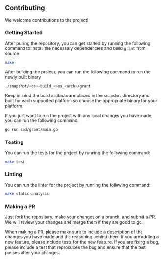 ## Contributing

We welcome contributions to the project!

### Getting Started
After pulling the repository, you can get started by running the following command to install the necessary dependencies and build `grant` from source
```bash
make
```

After building the project, you can run the following command to run the newly built binary
```bash
./snapshot/<os>-build_<>os_<arch>/grant
```

Keep in mind the build artifacts are placed in the `snapshot` directory and built for each supported platform so choose the appropriate binary for your platform.

If you just want to run the project with any local changes you have made, you can run the following command:
```bash
go run cmd/grant/main.go
```

### Testing
You can run the tests for the project by running the following command:
```bash
make test
```

### Linting
You can run the linter for the project by running the following command:
```bash
make static-analysis
```

### Making a PR
Just fork the repository, make your changes on a branch, and submit a PR. We will review your changes and merge them if they are good to go.

When making a PR, please make sure to include a description of the changes you have made and the reasoning behind them. 
If you are adding a new feature, please include tests for the new feature. If you are fixing a bug, please include a test that reproduces the bug and ensure that the test passes after your changes.